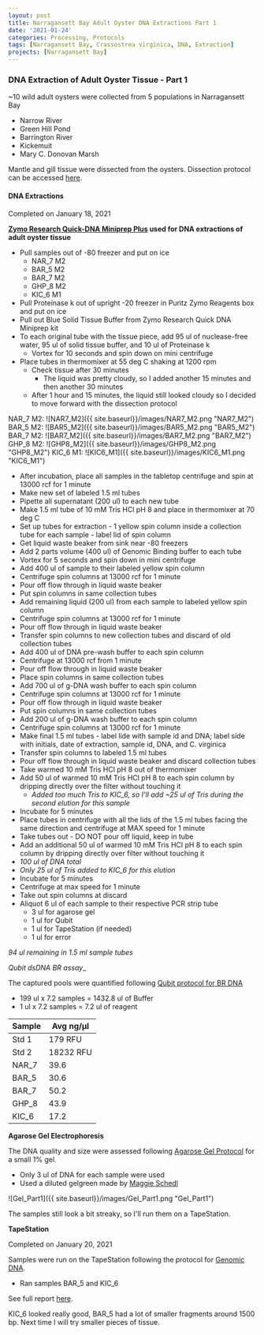 ```yaml
---
layout: post
title: Narragansett Bay Adult Oyster DNA Extractions Part 1
date: '2021-01-24'
categories: Processing, Protocols
tags: [Narragansett Bay, Crassostrea virginica, DNA, Extraction]
projects: [Narragansett Bay]
---
```


### DNA Extraction of Adult Oyster Tissue - Part 1

~10 wild adult oysters were collected from 5 populations in Narragansett Bay
  - Narrow River
  - Green Hill Pond
  - Barrington River
  - Kickemuit
  - Mary C. Donovan Marsh

Mantle and gill tissue were dissected from the oysters. Dissection protocol can be accessed [here](https://amyzyck.github.io/AmyZyck_Notebook/Narragansett-Bay-Adult-Oyster-Tissue-Dissections/).

#### DNA Extractions

Completed on January 18, 2021

__[Zymo Research Quick-DNA Miniprep Plus](https://www.zymoresearch.com/collections/quick-dna-kits/products/quick-dna-miniprep-plus-kit) used for DNA extractions of adult oyster tissue__

- Pull samples out of -80 freezer and put on ice
  - NAR_7 M2
  - BAR_5 M2
  - BAR_7 M2
  - GHP_8 M2
  - KIC_6 M1
- Pull Proteinase k out of upright -20 freezer in Puritz Zymo Reagents box and put on ice
- Pull out Blue Solid Tissue Buffer from Zymo Research Quick DNA Miniprep kit
- To each original tube with the tissue piece, add 95 ul of nuclease-free water, 95 ul of solid tissue buffer, and 10 ul of Proteinase k
  - Vortex for 10 seconds and spin down on mini centrifuge
- Place tubes in thermomixer at 55 deg C shaking at 1200 rpm
  - Check tissue after 30 minutes
    - The liquid was pretty cloudy, so I added another 15 minutes and then another 30 minutes
  - After 1 hour and 15 minutes, the liquid still looked cloudy so I decided to move forward with the dissection protocol

NAR_7 M2: ![NAR7_M2]({{ site.baseurl}}/images/NAR7_M2.png "NAR7_M2")
BAR_5 M2: ![BAR5_M2]({{ site.baseurl}}/images/BAR5_M2.png "BAR5_M2")
BAR_7 M2: ![BAR7_M2]({{ site.baseurl}}/images/BAR7_M2.png "BAR7_M2")
GHP_8 M2: ![GHP8_M2]({{ site.baseurl}}/images/GHP8_M2.png "GHP8_M2")
KIC_6 M1: ![KIC6_M1]({{ site.baseurl}}/images/KIC6_M1.png "KIC6_M1")

- After incubation, place all samples in the tabletop centrifuge and spin at 13000 rcf for 1 minute
- Make new set of labeled 1.5 ml tubes
- Pipette all supernatant (200 ul) to each new tube
- Make 1.5 ml tube of 10 mM Tris HCl pH 8 and place in thermomixer at 70 deg C
- Set up tubes for extraction - 1 yellow spin column inside a collection tube for each sample - label lid of spin column
- Get liquid waste beaker from sink near -80 freezers
- Add 2 parts volume (400 ul) of Genomic Binding buffer to each tube
 - Vortex for 5 seconds and spin down in mini centrifuge
- Add 400 ul of sample to their labeled yellow spin column
- Centrifuge spin columns at 13000 rcf for 1 minute
- Pour off flow through in liquid waste beaker
- Put spin columns in same collection tubes
- Add remaining liquid (200 ul) from each sample to labeled yellow spin column
- Centrifuge spin columns at 13000 rcf for 1 minute
- Pour off flow through in liquid waste beaker
- Transfer spin columns to new collection tubes and discard of old collection tubes
- Add 400 ul of DNA pre-wash buffer to each spin column
- Centrifuge at 13000 rcf from 1 minute
- Pour off flow through in liquid waste beaker
- Place spin columns in same collection tubes
- Add 700 ul of g-DNA wash buffer to each spin column
- Centrifuge spin columns at 13000 rcf for 1 minute
- Pour off flow through in liquid waste beaker
- Put spin columns in same collection tubes
- Add 200 ul of g-DNA wash buffer to each spin column
- Centrifuge spin columns at 13000 rcf for 1 minute
- Make final 1.5 ml tubes - label lide with sample id and DNA; label side with initials, date of extraction, sample id, DNA, and C. virginica
- Transfer spin columns to labeled 1.5 ml tubes
- Pour off flow through in liquid waste beaker and discard collection tubes
- Take warmed 10 mM Tris HCl pH 8 out of thermomixer
- Add 50 ul of warmed 10 mM Tris HCl pH 8 to each spin column by dripping directly over the filter without touching it
  - *Added too much Tris to KIC_6, so I'll add ~25 ul of Tris during the second elution for this sample*
- Incubate for 5 minutes
- Place tubes in centrifuge with all the lids of the 1.5 ml tubes facing the same direction and centrifuge at MAX speed for 1 minute
- Take tubes out - DO NOT pour off liquid, keep in tube
- Add an additional 50 ul of warmed 10 mM Tris HCl pH 8 to each spin column by dripping directly over filter without touching it
 - *100 ul of DNA total*
 - *Only 25 ul of Tris added to KIC_6 for this elution*
- Incubate for 5 minutes
- Centrifuge at max speed for 1 minute
- Take out spin columns at discard
- Aliquot 6 ul of each sample to their respective PCR strip tube
  - 3 ul for agarose gel
  - 1 ul for Qubit
  - 1 ul for TapeStation (if needed)
  - 1 ul for error

*94 ul remaining in 1.5 ml sample tubes*

_Qubit dsDNA BR assay__

The captured pools were quantified following [Qubit protocol for BR DNA](https://meschedl.github.io/MESPutnam_Open_Lab_Notebook/Qubit-Protocol/)

- 199 ul x 7.2 samples = 1432.8 ul of Buffer
- 1 ul x 7.2 samples = 7.2 ul of reagent

|Sample|Avg ng/μl|
|----|----|
|Std 1|179 RFU|
|Std 2|18232 RFU|
|NAR_7|39.6|
|BAR_5|30.6|
|BAR_7|50.2|
|GHP_8|43.9|
|KIC_6|17.2|

__Agarose Gel Electrophoresis__

The DNA quality and size were assessed following [Agarose Gel Protocol](https://meschedl.github.io/MES_Puritz_Lab_Notebook/2019-03-01/PPP-Lab-Gel-Protocol) for a small 1% gel.

- Only 3 ul of DNA for each sample were used
- Used a diluted gelgreen made by [Maggie Schedl](https://meschedl.github.io/MES_Puritz_Lab_Notebook/)

![Gel_Part1]({{ site.baseurl}}/images/Gel_Part1.png "Gel_Part1")

The samples still look a bit streaky, so I'll run them on a TapeStation.

__TapeStation__

Completed on January 20, 2021

Samples were run on the TapeStation following the protocol for [Genomic DNA](https://meschedl.github.io/MESPutnam_Open_Lab_Notebook/DNA-Tapestation/).

- Ran samples BAR_5 and KIC_6

See full report [here](https://drive.google.com/file/d/1lbIGKiY1sWVaq-7DMm4KU01Ii3Z0ce5h/view?usp=sharing).

KIC_6 looked really good, BAR_5 had a lot of smaller fragments around 1500 bp. Next time I will try smaller pieces of tissue.
